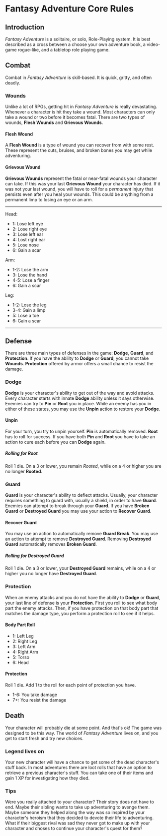 # Fantasy Adventure Core Rules

## Introduction

*Fantasy Adventure* is a solitaire, or solo, Role-Playing system. It is best described as a cross between a choose your own adventure book, a video-game rogue-like, and a tabletop role playing game.

## Combat

Combat in *Fantasy Adventure* is skill-based. It is quick, gritty, and often deadly.

### Wounds

Unlike a lot of RPGs, getting hit in *Fantasy Adventure* is really devastating. Whenever a character is hit they take a wound. Most characters can only take a wound or two before it becomes fatal. There are two types of wounds, **Flesh Wounds** and **Grievous Wounds**.

#### Flesh Wound

A **Flesh Wound** is a type of wound you can recover from with some rest. These represent the cuts, bruises, and broken bones you may get while adventuring. 

#### Grievous Wound

**Grievous Wounds** represent the fatal or near-fatal wounds your character can take. If this was your last **Grievous Wound** your character has died. If it was not your last wound, you will have to roll for a *permanent* injury that persists even after you heal your wounds. This could be anything from a permanent limp to losing an eye or an arm.

---

Head: 
* 1: Lose left eye
* 2: Lose right eye
* 3: Lose left ear
* 4: Lost right ear
* 5: Lose nose
* 6: Gain a scar

Arm:
* 1-2: Lose the arm
* 3: Lose the hand
* 4-5: Lose a finger
* 6: Gain a scar

Leg: 
* 1-2: Lose the leg
* 3-4: Gain a limp
* 5: Lose a toe
* 6: Gain a scar

---

## Defense

There are three main types of defenses in the game: **Dodge**, **Guard**, and **Protection**. If you have the ability to **Dodge** or **Guard**, you cannot take **Wounds**. **Protection** offered by armor offers a small chance to resist the damage.

### Dodge

**Dodge** is your character's ability to get out of the way and avoid attacks. Every character starts with innate **Dodge** ability unless it says otherwise. Enemies can try to **Pin** or **Root** you in place. While an enemy has you in either of these states, you may use the **Unpin** action to restore your **Dodge**.

#### Unpin

For your turn, you try to unpin yourself. **Pin** is automatically removed. **Root** has to roll for success. If you have both **Pin** and **Root** you have to take an action to cure each before you can **Dodge** again.


##### Rolling for **Root**

Roll 1 die. On a 3 or lower, you remain *Rooted*, while on a 4 or higher you are no longer **Rooted**.

### Guard

**Guard** is your character's ability to deflect attacks. Usually, your character requires something to guard with, usually a shield, in order to have **Guard**. Enemies can attempt to break through your **Guard**. If you have **Broken Guard** or **Destroyed Guard** you may use your action to **Recover Guard**.

#### Recover Guard

You may use an action to automatically remove **Guard Break**. You may use an action to attempt to remove **Destroyed Guard**. Removing **Destroyed Guard** automatically removes **Broken Guard**.

##### Rolling for **Destroyed Guard**

Roll 1 die. On a 3 or lower, your **Destroyed Guard** remains, while on a 4 or higher you no longer have **Destroyed Guard**.

### Protection

When an enemy attacks and you do not have the ability to **Dodge** or **Guard**, your last line of defense is your **Protection**. First you roll to see what body part the enemy attacks. Then, if you have protection on that body part that matches the damage type, you perform a protection roll to see if it helps. 

#### Body Part Roll

* 1: Left Leg
* 2: Right Leg
* 3: Left Arm
* 4: Right Arm
* 5: Torso
* 6: Head

#### Protection

Roll 1 die. Add 1 to the roll for each point of protection you have.

* 1-6: You take damage
* 7+: You resist the damage

## Death

Your character will probably die at some point. And that's ok! The game was designed to be this way. The world of *Fantasy Adventure* lives on, and you get to start fresh and try new choices. 

### Legend lives on

Your new character will have a chance to get some of the dead character's stuff back. In most adventures there are loot rolls that have an option to retrieve a previous character's stuff. You can take one of their items and gain 1 XP for investigating how they died.

### Tips

Were you really attached to your character? Their story does not have to end. Maybe their sibling wants to take up adventuring to avenge them. Maybe someone they helped along the way was so inspired by your character's heroism that they decided to devote their life to adventuring. What if their biggest rival was sad they never got to make up with your character and choses to continue your character's quest for them?
